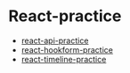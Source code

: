 # React-practice

- [react-api-practice](https://github.com/heyiminhye/react-practice/tree/main/react-api-practice)
- [react-hookform-practice](https://github.com/heyiminhye/react-practice/tree/main/react-hookform-practice)
- [react-timeline-practice](https://github.com/heyiminhye/react-practice/tree/main/react-timeline-practice)
